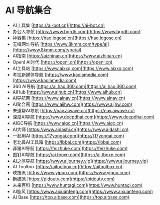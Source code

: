 # AI 导航集合

* AI工具集 [https://ai-bot.cn](https://ai-bot.cn)
* 办公人导航 [https://www.bgrdh.com](https://www.bgrdh.com)
* 神器集 [https://hao.logosc.cn](https://hao.logosc.cn)
* 无峰网址导航 [https://www.8kmm.com/type/ai](https://www.8kmm.com/type/ai)
* AI指南 [https://aizhinan.cn](https://www.aizhinan.cn)
* OpenI AI时代 [https://openi.cn](https://openi.cn)
* AI工具站 [https://www.aixxq.com](https://www.aixxq.com)
* 考拉新媒体导航 [https://www.kaolamedia.com](https://www.kaolamedia.com)
* 360 AI导航 [https://ai.hao.360.com](https://ai.hao.360.com)
* AIHub [https://www.aihub.cn](https://www.aihub.cn)
* AI导航网 [https://www.ainav.cn](https://www.ainav.cn)
* AI聚合网 [https://www.aijhw.com](https://www.aijhw.com)
* 未道帮AI导航 [https://nav.aiwave.cc](https://nav.aiwave.cc)
* 深度AI导航 [https://www.deepdhai.com](https://www.deepdhai.com)
* AIGC导航 [https://www.aigc.cn](https://www.aigc.cn)
* AI大师 [https://www.aidashi.cn](https://www.aidashi.cn)
* 一起用AI [https://17yongai.com](https://17yongai.com)
* 老北鼻AI工具箱 [https://lbbai.com](https://lbbai.com)
* 非猪AI导航 [https://feizhuke.com](https://feizhuke.com)
* 图钉AI导航 [https://ai.tboxn.com](https://ai.tboxn.com)
* AI之旅导航 [https://www.aijourney.vip](https://www.aijourney.vip)
* AI Toolbox [https://aitoolbox.cn](https://aitoolbox.cn)
* 映技派 [https://www.yjpoo.com](https://www.yjpoo.com)
* 新媒派 [https://pidoutv.com](https://pidoutv.com)
* 未来百科 [https://www.huntagi.com](https://www.huntagi.com)
* AI旋风 [https://www.aixuanfeng.com](https://www.aixuanfeng.com)
* AI Base [https://top.aibase.com](https://top.aibase.com)
